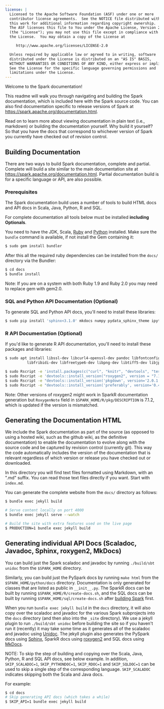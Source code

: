 ```yaml
---
license: |
  Licensed to the Apache Software Foundation (ASF) under one or more
  contributor license agreements.  See the NOTICE file distributed with
  this work for additional information regarding copyright ownership.
  The ASF licenses this file to You under the Apache License, Version 2.0
  (the "License"); you may not use this file except in compliance with
  the License.  You may obtain a copy of the License at

     http://www.apache.org/licenses/LICENSE-2.0

  Unless required by applicable law or agreed to in writing, software
  distributed under the License is distributed on an "AS IS" BASIS,
  WITHOUT WARRANTIES OR CONDITIONS OF ANY KIND, either express or implied.
  See the License for the specific language governing permissions and
  limitations under the License.
---
```


Welcome to the Spark documentation!

This readme will walk you through navigating and building the Spark documentation, which is included
here with the Spark source code. You can also find documentation specific to release versions of
Spark at https://spark.apache.org/documentation.html.

Read on to learn more about viewing documentation in plain text (i.e., markdown) or building the
documentation yourself. Why build it yourself? So that you have the docs that correspond to
whichever version of Spark you currently have checked out of revision control.

## Building Documentation
There are two ways to build Spark documentation, complete and partial. Complete will build a site similar
to the main documentation site at https://spark.apache.org/documentation.html. Partial documentation build is for 
a specific language or API, are also possible.

### Prerequisites

The Spark documentation build uses a number of tools to build HTML docs and API docs in Scala, Java,
Python, R and SQL.

For complete documentation all tools below must be installed **including Optionals**.

You need to have the JDK, Scala, [Ruby](https://www.ruby-lang.org/en/documentation/installation/) and
[Python](https://docs.python.org/3.8/using/unix.html#getting-and-installing-the-latest-version-of-python)
installed. Make sure the `bundle` command is available, if not install the Gem containing it:

```sh
$ sudo gem install bundler
```

After this all the required ruby dependencies can be installed from the `docs/` directory via the Bundler:

```sh
$ cd docs
$ bundle install
```

Note: If you are on a system with both Ruby 1.9 and Ruby 2.0 you may need to replace gem with gem2.0.

### SQL and Python API Documentation (Optional)

To generate SQL and Python API docs, you'll need to install these libraries:

<!--
TODO(SPARK-32407): Sphinx 3.1+ does not correctly index nested classes.
See also https://github.com/sphinx-doc/sphinx/issues/7551.

TODO(SPARK-35375): Jinja2 3.0.0+ causes error when building with Sphinx.
See also https://issues.apache.org/jira/browse/SPARK-35375.
-->

```sh
$ sudo pip install 'sphinx<3.1.0' mkdocs numpy pydata_sphinx_theme ipython nbsphinx numpydoc sphinx-plotly-directive 'jinja2<3.0.0'
```

### R API Documentation (Optional)

If you'd like to generate R API documentation, you'll need to install these packages and libraries:

```sh
$ sudo apt install libssl-dev libcurl4-openssl-dev pandoc libfontconfig1-dev libharfbuzz-dev \
          libfribidi-dev libfreetype6-dev libpng-dev libtiff5-dev libjpeg-dev libxml2-dev
```

```sh
$ sudo Rscript -e 'install.packages(c("curl", "knitr", "devtools", "testthat", "rmarkdown", "markdown", "e1071"), repos="https://cloud.r-project.org/")'
$ sudo Rscript -e 'devtools::install_version("roxygen2", version = "7.1.2", repos="https://cloud.r-project.org/")'
$ sudo Rscript -e "devtools::install_version('pkgdown', version='2.0.1', repos='https://cloud.r-project.org')"
$ sudo Rscript -e "devtools::install_version('preferably', version='0.4', repos='https://cloud.r-project.org')"
```

Note: Other versions of roxygen2 might work in SparkR documentation generation but `RoxygenNote` field in `$SPARK_HOME/R/pkg/DESCRIPTION` is 7.1.2, which is updated if the version is mismatched.

## Generating the Documentation HTML

We include the Spark documentation as part of the source (as opposed to using a hosted wiki, such as
the github wiki, as the definitive documentation) to enable the documentation to evolve along with
the source code and be captured by revision control (currently git). This way the code automatically
includes the version of the documentation that is relevant regardless of which version or release
you have checked out or downloaded.

In this directory you will find text files formatted using Markdown, with an ".md" suffix. You can
read those text files directly if you want. Start with `index.md`.

You can generate the complete website from the `docs/` directory as follows:

```sh
$ bundle exec jekyll build

# Serve content locally on port 4000
$ bundle exec jekyll serve --watch

# Build the site with extra features used on the live page
$ PRODUCTION=1 bundle exec jekyll build
```

## Generating individual API Docs (Scaladoc, Javadoc, Sphinx, roxygen2, MkDocs)

You can build just the Spark scaladoc and javadoc by running `./build/sbt unidoc` from the `$SPARK_HOME` directory.

Similarly, you can build just the PySpark docs by running `make html` from the
`$SPARK_HOME/python/docs` directory. Documentation is only generated for classes that are listed as
public in `__init__.py`. The SparkR docs can be built by running `$SPARK_HOME/R/create-docs.sh`, and
the SQL docs can be built by running `$SPARK_HOME/sql/create-docs.sh`
after [building Spark](https://github.com/apache/spark#building-spark) first.

When you run `bundle exec jekyll build` in the `docs` directory, it will also copy over the scaladoc and javadoc for the various
Spark subprojects into the `docs` directory (and then also into the `_site` directory). We use a
jekyll plugin to run `./build/sbt unidoc` before building the site so if you haven't run it (recently) it
may take some time as it generates all of the scaladoc and javadoc using [Unidoc](https://github.com/sbt/sbt-unidoc).
The jekyll plugin also generates the PySpark docs using [Sphinx](http://sphinx-doc.org/), SparkR docs
using [roxygen2](https://cran.r-project.org/web/packages/roxygen2/index.html) and SQL docs
using [MkDocs](https://www.mkdocs.org/).

NOTE: To skip the step of building and copying over the Scala, Java, Python, R and SQL API docs, see below example. 
In addition, `SKIP_SCALADOC=1`, `SKIP_PYTHONDOC=1`, `SKIP_RDOC=1` and `SKIP_SQLDOC=1` can be used
to skip a single step of the corresponding language. `SKIP_SCALADOC` indicates skipping both the Scala and Java docs.

For example:

```sh
$ cd docs
# Skip generating API docs (which takes a while)
$ SKIP_API=1 bundle exec jekyll build
```
